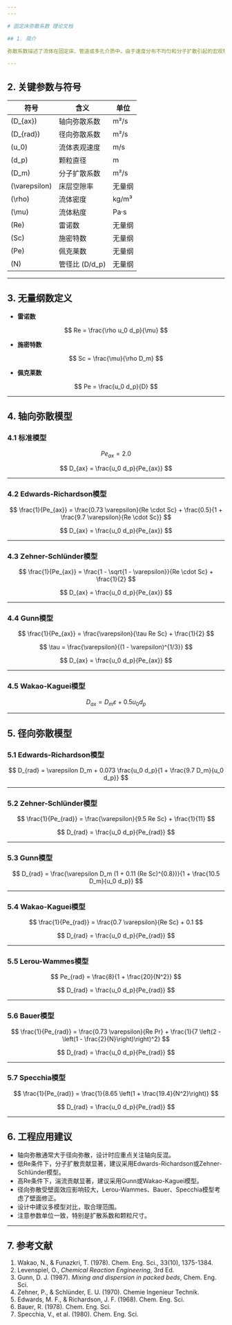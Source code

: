 ```yaml
---
---

# 固定床弥散系数 理论文档

## 1. 简介

弥散系数描述了流体在固定床、管道或多孔介质中，由于速度分布不均匀和分子扩散引起的宏观物质扩散现象，是反应器设计与模拟中的重要参数。

---
```


## 2. 关键参数与符号

| 符号 | 含义 | 单位 |
|-------|--------------------------|----------------|
| \(D_{ax}\) | 轴向弥散系数 | m²/s |
| \(D_{rad}\) | 径向弥散系数 | m²/s |
| \(u_0\) | 流体表观速度 | m/s |
| \(d_p\) | 颗粒直径 | m |
| \(D_m\) | 分子扩散系数 | m²/s |
| \(\varepsilon\) | 床层空隙率 | 无量纲 |
| \(\rho\) | 流体密度 | kg/m³ |
| \(\mu\) | 流体粘度 | Pa·s |
| \(Re\) | 雷诺数 | 无量纲 |
| \(Sc\) | 施密特数 | 无量纲 |
| \(Pe\) | 佩克莱数 | 无量纲 |
| \(N\) | 管径比 \(D/d_p\) | 无量纲 |

---

## 3. 无量纲数定义

- **雷诺数**

$$
Re = \frac{\rho u_0 d_p}{\mu}
$$

- **施密特数**

$$
Sc = \frac{\mu}{\rho D_m}
$$

- **佩克莱数**

$$
Pe = \frac{u_0 d_p}{D}
$$

---

## 4. 轴向弥散模型

### 4.1 标准模型

$$
Pe_{ax} = 2.0
$$

$$
D_{ax} = \frac{u_0 d_p}{Pe_{ax}}
$$

---

### 4.2 Edwards-Richardson模型

$$
\frac{1}{Pe_{ax}} = \frac{0.73 \varepsilon}{Re \cdot Sc} + \frac{0.5}{1 + \frac{9.7 \varepsilon}{Re \cdot Sc}}
$$

$$
D_{ax} = \frac{u_0 d_p}{Pe_{ax}}
$$

---

### 4.3 Zehner-Schlünder模型

$$
\frac{1}{Pe_{ax}} = \frac{1 - \sqrt{1 - \varepsilon}}{Re \cdot Sc} + \frac{1}{2}
$$

$$
D_{ax} = \frac{u_0 d_p}{Pe_{ax}}
$$

---

### 4.4 Gunn模型

$$
\frac{1}{Pe_{ax}} = \frac{\varepsilon}{\tau Re Sc} + \frac{1}{2}
$$

$$
\tau = \frac{\varepsilon}{(1 - \varepsilon)^{1/3}}
$$

$$
D_{ax} = \frac{u_0 d_p}{Pe_{ax}}
$$

---

### 4.5 Wakao-Kaguei模型

$$
D_{ax} = D_m \varepsilon + 0.5 u_0 d_p
$$

---

## 5. 径向弥散模型

### 5.1 Edwards-Richardson模型

$$
D_{rad} = \varepsilon D_m + 0.073 \frac{u_0 d_p}{1 + \frac{9.7 D_m}{u_0 d_p}}
$$

---

### 5.2 Zehner-Schlünder模型

$$
\frac{1}{Pe_{rad}} = \frac{\varepsilon}{9.5 Re Sc} + \frac{1}{11}
$$

$$
D_{rad} = \frac{u_0 d_p}{Pe_{rad}}
$$

---

### 5.3 Gunn模型

$$
D_{rad} = \frac{\varepsilon D_m (1 + 0.11 (Re Sc)^{0.8})}{1 + \frac{10.5 D_m}{u_0 d_p}}
$$

---

### 5.4 Wakao-Kaguei模型

$$
\frac{1}{Pe_{rad}} = \frac{0.7 \varepsilon}{Re Sc} + 0.1
$$

$$
D_{rad} = \frac{u_0 d_p}{Pe_{rad}}
$$

---

### 5.5 Lerou-Wammes模型

$$
Pe_{rad} = \frac{8}{1 + \frac{20}{N^2}}
$$

$$
D_{rad} = \frac{u_0 d_p}{Pe_{rad}}
$$

---

### 5.6 Bauer模型

$$
\frac{1}{Pe_{rad}} = \frac{0.73 \varepsilon}{Re Pr} + \frac{1}{7 \left(2 - \left(1 - \frac{2}{N}\right)\right)^2}
$$

$$
D_{rad} = \frac{u_0 d_p}{Pe_{rad}}
$$

---

### 5.7 Specchia模型

$$
\frac{1}{Pe_{rad}} = \frac{1}{8.65 \left(1 + \frac{19.4}{N^2}\right)}
$$

$$
D_{rad} = \frac{u_0 d_p}{Pe_{rad}}
$$

---

## 6. 工程应用建议

- 轴向弥散通常大于径向弥散，设计时应重点关注轴向反混。
- 低Re条件下，分子扩散贡献显著，建议采用Edwards-Richardson或Zehner-Schlünder模型。
- 高Re条件下，湍流贡献显著，建议采用Gunn或Wakao-Kaguei模型。
- 径向弥散受壁面效应影响较大，Lerou-Wammes、Bauer、Specchia模型考虑了壁面修正。
- 设计中建议多模型对比，取合理范围。
- 注意参数单位一致，特别是扩散系数和颗粒尺寸。

---

## 7. 参考文献

1. Wakao, N., & Funazkri, T. (1978). Chem. Eng. Sci., 33(10), 1375-1384.
2. Levenspiel, O., *Chemical Reaction Engineering*, 3rd Ed.
3. Gunn, D. J. (1987). *Mixing and dispersion in packed beds*, Chem. Eng. Sci.
4. Zehner, P., & Schlünder, E. U. (1970). Chemie Ingenieur Technik.
5. Edwards, M. F., & Richardson, J. F. (1968). Chem. Eng. Sci.
6. Bauer, R. (1978). Chem. Eng. Sci.
7. Specchia, V., et al. (1980). Chem. Eng. Sci.
